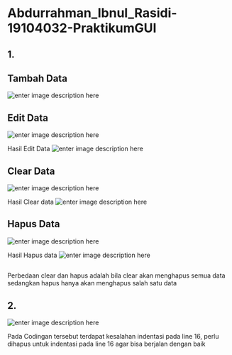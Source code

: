 # Abdurrahman_Ibnul_Rasidi-19104032-PraktikumGUI


## 1.

##  Tambah Data

![enter image description here](https://i.ibb.co/gtJf7fs/1.png)


## Edit Data

![enter image description here](https://i.ibb.co/Byc0mnX/2.png)


Hasil Edit Data
![enter image description here](https://i.ibb.co/L1PkMwZ/3.png)


## Clear Data

![enter image description here](https://i.ibb.co/wpNDsWv/4.png)

Hasil Clear data
![enter image description here](https://i.ibb.co/M1QtMnq/5.png)

## Hapus Data

![enter image description here](https://i.ibb.co/wpNDsWv/4.png)

Hasil Hapus data
![enter image description here](https://i.ibb.co/3RSL7w7/8.png)

## 

Perbedaan clear dan hapus adalah bila clear akan menghapus semua data sedangkan hapus hanya akan menghapus salah satu data



## 2.
![enter image description here](https://i.ibb.co/ThSXJ3B/NO2.png)

Pada Codingan tersebut terdapat kesalahan indentasi pada line 16, perlu dihapus untuk indentasi pada line 16 agar bisa berjalan dengan baik
